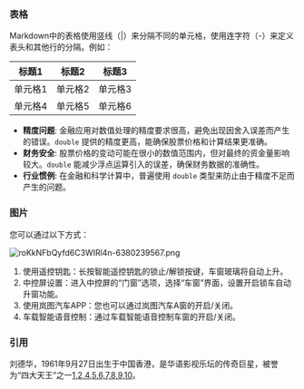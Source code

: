 ### 表格
Markdown中的表格使用竖线（|）来分隔不同的单元格，使用连字符（-）来定义表头和其他行的分隔。例如：

| 标题1 | 标题2 | 标题3 |
| ----- | ----- | ----- |
| 单元格1 | 单元格2 | 单元格3 |
| 单元格4 | 单元格5 | 单元格6 |

- **精度问题**: 金融应用对数值处理的精度要求很高，避免出现因舍入误差而产生的错误。`double` 提供的精度更高，能确保股票价格和计算结果更准确。
- **财务安全**: 股票价格的变动可能在很小的数值范围内，但对最终的资金量影响较大。`double` 能减少浮点运算引入的误差，确保财务数据的准确性。
- **行业惯例**: 在金融和科学计算中，普遍使用 `double` 类型来防止由于精度不足而产生的问题。

### 图片
您可以通过以下方式：

![roKkNFbQyfd6C3WIRl4n-6380239567.png](https://qidian-qbot-1251316161.cos.ap-guangzhou.myqcloud.com/public/1814309144478351360/1817826503458291712/image/aeWKgfzYjoLMkrtgzzwR-1828705147009630208.png)

1.  使用遥控钥匙：长按智能遥控钥匙的锁止/解锁按键，车窗玻璃将自动上升。
2.  中控屏设置：进入中控屏的“门窗”选项，选择“车窗”界面，设置开启锁车自动升窗功能。
3.  使用岚图汽车APP：您也可以通过岚图汽车A窗的开启/关闭。
4.  车载智能语音控制：通过车载智能语音控制车窗的开启/关闭。

### 引用
刘德华，1961年9月27日出生于中国香港，是华语影视乐坛的传奇巨星，被誉为“四大天王”之一[1,2,4,5,6,7,8,9,10](@ref)。


